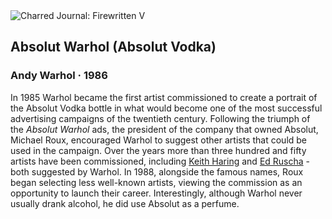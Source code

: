 <div class="artwork-of-the-day">
  <div class="container">
    <div class="img-wrapper">
      <img
        src="https://uploads8.wikiart.org/00313/images/andy-warhol/unnamed-1-1.jpg"
        alt="Charred Journal: Firewritten V" />
    </div>
    <div class="artwork-detail">
      <div class="artwork-origin"> 
        <h2 class="artwork-name">Absolut Warhol (Absolut Vodka)</h2>
        <h3 class="artist">
          Andy Warhol
                    ·  1986
        </h3>
      </div>
      <p class="description">
        <span class="artwork-description-text ng-binding" ng-bind-html="viewModel.ArtworkOfTheDay.Description | unsafe">In 1985 Warhol became the first artist commissioned to create a portrait of the Absolut Vodka bottle in what would become one of the most successful advertising campaigns of the twentieth century. Following the triumph of the <i>Absolut Warhol</i> ads, the president of the company that owned Absolut, Michael Roux, encouraged Warhol to suggest other artists that could be used in the campaign. Over the years more than three hundred and fifty artists have been commissioned, including <a target="_blank" href="https://www.wikiart.org/en/keith-haring/absolut-haring-1986">Keith Haring</a> and <a target="_blank" href="https://www.wikiart.org/en/edward-ruscha/absolut-ruscha-1988">Ed Ruscha</a> - both suggested by Warhol. In 1988, alongside the famous names, Roux began selecting less well-known artists, viewing the commission as an opportunity to launch their career. Interestingly, although Warhol never usually drank alcohol, he did use Absolut as a perfume.</span>
                        <div class="text-shadow-container" ng-show="showShadow" style=""></div>
      </p>
    </div>
  </div>

</div>
